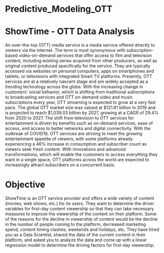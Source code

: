# Predictive_Modeling_OTT
# ShowTime - OTT Data Analysis
An over-the-top (OTT) media service is a media service offered directly to viewers via the internet. The 
term is most synonymous with subscription-based video-on-demand services that offer access to film and 
television content, including existing series acquired from other producers, as well as original content 
produced specifically for the service. They are typically accessed via websites on personal computers, apps 
on smartphones and tablets, or televisions with integrated Smart TV platforms. 
Presently, OTT services are at a relatively nascent stage and are widely accepted as a trending technology 
across the globe. With the increasing change in customers' social behavior, which is shifting from 
traditional subscriptions to broadcasting services and OTT on-demand video and music subscriptions every 
year, OTT streaming is expected to grow at a very fast pace. The global OTT market size was valued at 
$121.61 billion in 2019 and is projected to reach $1,039.03 billion by 2027, growing at a CAGR of 29.4% 
from 2020 to 2027. The shift from television to OTT services for entertainment is driven by benefits such as 
on-demand services, ease of access, and access to better networks and digital connectivity. 
With the outbreak of COVID19, OTT services are striving to meet the growing entertainment appetite of 
viewers, with some platforms already experiencing a 46% increase in consumption and subscriber count as 
viewers seek fresh content. With innovations and advanced transformations, which will enable the 
customers to access everything they want in a single space, OTT platforms across the world are expected 
to increasingly attract subscribers on a concurrent basis. 

# Objective 

ShowTime is an OTT service provider and offers a wide variety of content (movies, web shows, etc.) for its 
users. They want to determine the driver variables for first-day content viewership so that they can take 
necessary measures to improve the viewership of the content on their platform. Some of the reasons for 
the decline in viewership of content would be the decline in the number of people coming to the platform, 
decreased marketing spend, content timing clashes, weekends and holidays, etc. They have hired you as a 
Data Scientist, shared the data of the current content in their platform, and asked you to analyze the data 
and come up with a linear regression model to determine the driving factors for first-day viewership.
